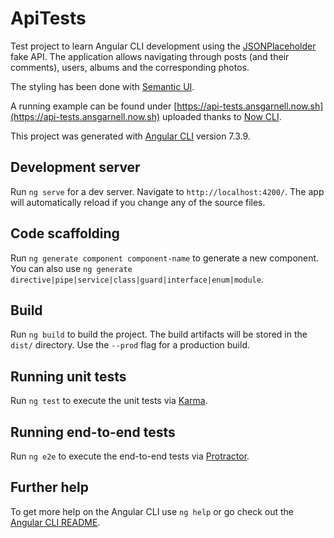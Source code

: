 # ApiTests

Test project to learn Angular CLI development using the [JSONPlaceholder](https://jsonplaceholder.typicode.com/) fake API.
The application allows navigating through posts (and their comments), users, albums and the corresponding photos.

The styling has been done with [Semantic UI](https://semantic-ui.com/).

A running example can be found under [https://api-tests.ansgarnell.now.sh](https://api-tests.ansgarnell.now.sh)
uploaded thanks to [Now CLI](https://github.com/zeit/now-cli).

This project was generated with [Angular CLI](https://github.com/angular/angular-cli) version 7.3.9.

## Development server

Run `ng serve` for a dev server. Navigate to `http://localhost:4200/`. The app will automatically reload if you change any of the source files.

## Code scaffolding

Run `ng generate component component-name` to generate a new component. You can also use `ng generate directive|pipe|service|class|guard|interface|enum|module`.

## Build

Run `ng build` to build the project. The build artifacts will be stored in the `dist/` directory. Use the `--prod` flag for a production build.

## Running unit tests

Run `ng test` to execute the unit tests via [Karma](https://karma-runner.github.io).

## Running end-to-end tests

Run `ng e2e` to execute the end-to-end tests via [Protractor](http://www.protractortest.org/).

## Further help

To get more help on the Angular CLI use `ng help` or go check out the [Angular CLI README](https://github.com/angular/angular-cli/blob/master/README.md).
